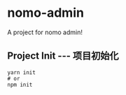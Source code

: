 # nomo-admin
A project for nomo admin!

## Project Init --- 项目初始化

```shell
yarn init
# or 
npm init

```
